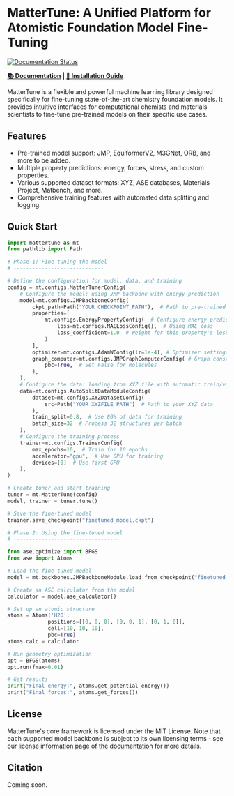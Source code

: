 # MatterTune: A Unified Platform for Atomistic Foundation Model Fine-Tuning

[![Documentation Status](https://github.com/Fung-Lab/MatterTune/actions/workflows/docs.yml/badge.svg)](https://fung-lab.github.io/MatterTune/)

**[📚 Documentation](https://fung-lab.github.io/MatterTune/) | [🔧 Installation Guide](https://fung-lab.github.io/MatterTune/installation.html)**

MatterTune is a flexible and powerful machine learning library designed specifically for fine-tuning state-of-the-art chemistry foundation models. It provides intuitive interfaces for computational chemists and materials scientists to fine-tune pre-trained models on their specific use cases.

## Features

- Pre-trained model support: JMP, EquiformerV2, M3GNet, ORB, and more to be added.
- Multiple property predictions: energy, forces, stress, and custom properties.
- Various supported dataset formats: XYZ, ASE databases, Materials Project, Matbench, and more.
- Comprehensive training features with automated data splitting and logging.

## Quick Start

```python
import mattertune as mt
from pathlib import Path

# Phase 1: Fine-tuning the model
# -----------------------------

# Define the configuration for model, data, and training
config = mt.configs.MatterTunerConfig(
    # Configure the model: using JMP backbone with energy prediction
    model=mt.configs.JMPBackboneConfig(
        ckpt_path=Path("YOUR_CHECKPOINT_PATH"),  # Path to pre-trained model
        properties=[
            mt.configs.EnergyPropertyConfig(  # Configure energy prediction
                loss=mt.configs.MAELossConfig(),  # Using MAE loss
                loss_coefficient=1.0  # Weight for this property's loss
            )
        ],
        optimizer=mt.configs.AdamWConfig(lr=1e-4), # Optimizer settings
        graph_computer=mt.configs.JMPGraphComputerConfig( # Graph construction settings
            pbc=True,  # Set False for molecules
        ),
    ),
    # Configure the data: loading from XYZ file with automatic train/val split
    data=mt.configs.AutoSplitDataModuleConfig(
        dataset=mt.configs.XYZDatasetConfig(
            src=Path("YOUR_XYZFILE_PATH")  # Path to your XYZ data
        ),
        train_split=0.8,  # Use 80% of data for training
        batch_size=32  # Process 32 structures per batch
    ),
    # Configure the training process
    trainer=mt.configs.TrainerConfig(
        max_epochs=10,  # Train for 10 epochs
        accelerator="gpu",  # Use GPU for training
        devices=[0]  # Use first GPU
    ),
)

# Create tuner and start training
tuner = mt.MatterTune(config)
model, trainer = tuner.tune()

# Save the fine-tuned model
trainer.save_checkpoint("finetuned_model.ckpt")

# Phase 2: Using the fine-tuned model
# ----------------------------------

from ase.optimize import BFGS
from ase import Atoms

# Load the fine-tuned model
model = mt.backbones.JMPBackboneModule.load_from_checkpoint("finetuned_model.ckpt")

# Create an ASE calculator from the model
calculator = model.ase_calculator()

# Set up an atomic structure
atoms = Atoms('H2O',
             positions=[[0, 0, 0], [0, 0, 1], [0, 1, 0]],
             cell=[10, 10, 10],
             pbc=True)
atoms.calc = calculator

# Run geometry optimization
opt = BFGS(atoms)
opt.run(fmax=0.01)

# Get results
print("Final energy:", atoms.get_potential_energy())
print("Final forces:", atoms.get_forces())
```

## License

MatterTune's core framework is licensed under the MIT License. Note that each supported model backbone is subject to its own licensing terms - see our [license information page of the documentation](https://fung-lab.github.io/MatterTune/license.html) for more details.

## Citation

Coming soon.
